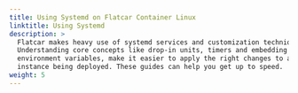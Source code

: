 ```yaml
---
title: Using Systemd on Flatcar Container Linux
linktitle: Using Systemd
description: >
  Flatcar makes heavy use of systemd services and customization techniques.
  Understanding core concepts like drop-in units, timers and embedding
  environment variables, make it easier to apply the right changes to an
  instance being deployed. These guides can help you get up to speed.
weight: 5
---
```

